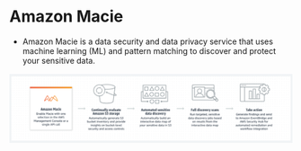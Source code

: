 # Amazon Macie

- Amazon Macie is a data security and data privacy service that uses machine learning (ML) and pattern matching to discover and protect your sensitive data.

![Macie](../Images/macie.png)